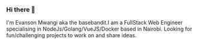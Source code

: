 ### Hi there 👋 
I'm Evanson Mwangi aka the basebandit.I am a FullStack Web Engineer specialising in NodeJs/Golang/VueJS/Docker based in Nairobi. Looking for fun/challenging  projects to work on and share ideas.

<!--
**basebandit/basebandit** is a ✨ _special_ ✨ repository because its `README.md` (this file) appears on your GitHub profile.

Here are some ideas to get you started:

- 🔭 I’m currently working on ...
- 🌱 I’m currently learning ...
- 👯 I’m looking to collaborate on ...
- 🤔 I’m looking for help with ...
- 💬 Ask me about ...
- 📫 How to reach me: ...
- 😄 Pronouns: ...
- ⚡ Fun fact: ...
-->
